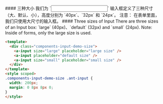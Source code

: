 <cn>
#### 三种大小
我们为 `<Input />` 输入框定义了三种尺寸（大、默认、小），高度分别为 `40px`、`32px` 和 `24px`。
注意： 在表单里面，我们只使用大尺寸的输入框。
</cn>

<us>
#### Three sizes of Input
There are three sizes of an Input box: `large` (40px)、`default` (32px) and `small` (24px).
Note: Inside of forms, only the large size is used.
</us>

```html
<template>
  <div class="components-input-demo-size">
    <a-input size="large" placeholder="large size" />
    <a-input placeholder="default size" />
    <a-input size="small" placeholder="small size" />
  </div>
</template>
<style scoped>
.components-input-demo-size .ant-input {
  width: 200px;
  margin: 0 8px 8px 0;
}
</style>
```


